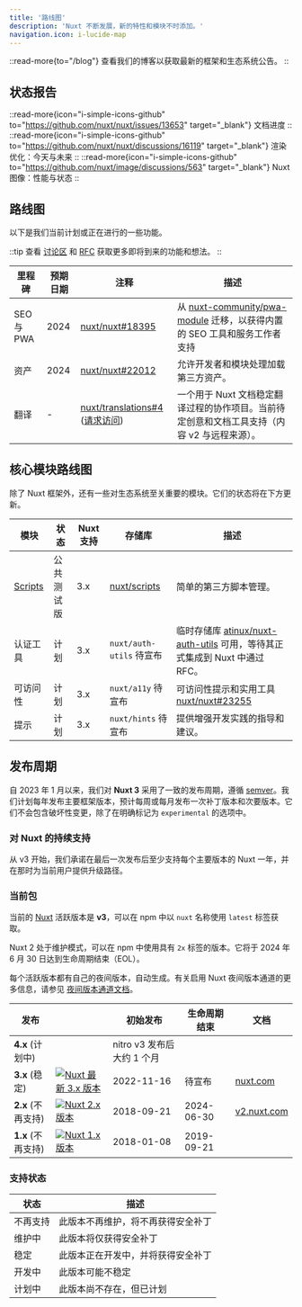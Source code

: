 ```yaml
---
title: '路线图'
description: 'Nuxt 不断发展，新的特性和模块不时添加。'
navigation.icon: i-lucide-map
---
```


::read-more{to="/blog"}
查看我们的博客以获取最新的框架和生态系统公告。
::

## 状态报告

::read-more{icon="i-simple-icons-github" to="https://github.com/nuxt/nuxt/issues/13653" target="_blank"}
文档进度
::
::read-more{icon="i-simple-icons-github" to="https://github.com/nuxt/nuxt/discussions/16119" target="_blank"}
渲染优化：今天与未来
::
::read-more{icon="i-simple-icons-github" to="https://github.com/nuxt/image/discussions/563" target="_blank"}
Nuxt 图像：性能与状态
::

## 路线图

以下是我们当前计划或正在进行的一些功能。

::tip
查看 [讨论区](https://github.com/nuxt/nuxt/discussions) 和 [RFC](https://github.com/nuxt/nuxt/discussions/categories/rfcs) 获取更多即将到来的功能和想法。
::

里程碑    | 预期日期 | 注释                                                                  | 描述
-------------|---------------|------------------------------------------------------------------------|-----------------------
SEO 与 PWA    | 2024          | [nuxt/nuxt#18395](https://github.com/nuxt/nuxt/discussions/18395)      | 从 [nuxt-community/pwa-module](https://github.com/nuxt-community/pwa-module) 迁移，以获得内置的 SEO 工具和服务工作者支持
资产       | 2024          | [nuxt/nuxt#22012](https://github.com/nuxt/nuxt/discussions/22012)      | 允许开发者和模块处理加载第三方资产。
翻译 | -             | [nuxt/translations#4](https://github.com/nuxt/translations/discussions/4) ([请求访问](https://github.com/nuxt/nuxt/discussions/16054)) | 一个用于 Nuxt 文档稳定翻译过程的协作项目。当前待定创意和文档工具支持（内容 v2 与远程来源）。

## 核心模块路线图

除了 Nuxt 框架外，还有一些对生态系统至关重要的模块。它们的状态将在下方更新。

模块                              | 状态              | Nuxt 支持 | 存储库 | 描述
------------------------------------|---------------------|--------------|------------|-------------------
[Scripts](https://scripts.nuxt.com) | 公共测试版         | 3.x          | [nuxt/scripts](https://github.com/nuxt/scripts) | 简单的第三方脚本管理。
认证工具                          | 计划              | 3.x          | `nuxt/auth-utils` 待宣布 | 临时存储库 [atinux/nuxt-auth-utils](https://github.com/atinux/nuxt-auth-utils) 可用，等待其正式集成到 Nuxt 中通过 RFC。
可访问性                                | 计划              | 3.x          | `nuxt/a11y` 待宣布 | 可访问性提示和实用工具 [nuxt/nuxt#23255](https://github.com/nuxt/nuxt/issues/23255)
提示                               | 计划              | 3.x          | `nuxt/hints` 待宣布 | 提供增强开发实践的指导和建议。

## 发布周期

自 2023 年 1 月以来，我们对 **Nuxt 3** 采用了一致的发布周期，遵循 [semver](https://semver.org)。我们计划每年发布主要框架版本，预计每周或每月发布一次补丁版本和次要版本。它们不会包含破坏性变更，除了在明确标记为 `experimental` 的选项中。

### 对 Nuxt 的持续支持

从 v3 开始，我们承诺在最后一次发布后至少支持每个主要版本的 Nuxt 一年，并在那时为当前用户提供升级路径。

### 当前包

当前的 [Nuxt](https://nuxt.com) 活跃版本是 **v3**，可以在 npm 中以 `nuxt` 名称使用 `latest` 标签获取。

Nuxt 2 处于维护模式，可以在 npm 中使用具有 `2x` 标签的版本。它将于 2024 年 6 月 30 日达到生命周期结束（EOL）。

每个活跃版本都有自己的夜间版本，自动生成。有关启用 Nuxt 夜间版本通道的更多信息，请参见 [夜间版本通道文档](/docs/guide/going-further/nightly-release-channel)。

发布                                 |                                                                                                  | 初始发布 | 生命周期结束  | 文档
----------------------------------------|---------------------------------------------------------------------------------------------------|-----------------|--------------|-------
**4.x** (计划中)                     |                                                                                           | nitro v3 发布后大约 1 个月             |              | &nbsp;
**3.x** (稳定)           | <a href="https://npmjs.com/package/nuxt"><img alt="Nuxt 最新 3.x 版本" src="https://flat.badgen.net/npm/v/nuxt?label=" class="not-prose"></a>            | 2022-11-16      | 待宣布          | [nuxt.com](/docs)
**2.x** (不再支持)      | <a href="https://www.npmjs.com/package/nuxt?activeTab=versions"><img alt="Nuxt 2.x 版本" src="https://flat.badgen.net/npm/v/nuxt/2x?label=" class="not-prose"></a>         | 2018-09-21      | 2024-06-30   | [v2.nuxt.com](https://v2.nuxt.com/docs)
**1.x** (不再支持)      | <a href="https://www.npmjs.com/package/nuxt?activeTab=versions"><img alt="Nuxt 1.x 版本" src="https://flat.badgen.net/npm/v/nuxt/1x?label=" class="not-prose"></a>         | 2018-01-08      | 2019-09-21 | &nbsp;

### 支持状态

状态      | 描述
------------|----------------------------------------------------------------------------------
不再支持 | 此版本不再维护，将不再获得安全补丁
维护中 | 此版本将仅获得安全补丁
稳定      | 此版本正在开发中，并将获得安全补丁
开发中 | 此版本可能不稳定
计划中   | 此版本尚不存在，但已计划
